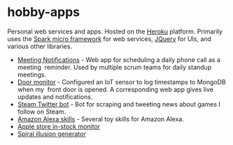 # hobby-apps
Personal web services and apps. Hosted on the [Heroku](https://www.heroku.com) platform. Primarily uses the [Spark micro framework](http://sparkjava.com/) for web services, [JQuery](https://jquery.com/) for UIs, and various other libraries.

* [Meeting Notifications](/../../tree/master/src/main/java/org/randyb/phone) - Web app for scheduling a daily phone call as a meeting  reminder. Used by multiple scrum teams for daily standup meetings.  
* [Door monitor](/../../tree/master/src/main/java/org/randyb/door) - Configured an IoT sensor to log timestamps to MongoDB when my  front door is opened. A corresponding web app gives live updates and notifications.
* [Steam Twitter bot](/../../tree/master/src/main/java/org/randyb/steam) - Bot for scraping and tweeting news about games I follow on Steam.
* [Amazon Alexa skills](/../../tree/master/src/main/java/org/randyb/alexa) - Several toy skills for Amazon Alexa.
* [Apple store in-stock monitor](/../../tree/master/src/main/java/org/randyb/applestore)
* [Spiral illusion generator](/../../tree/master/src/main/java/org/randyb/spiral)

